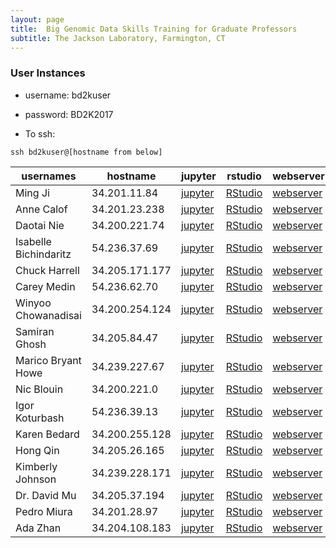 ```yaml
---
layout: page
title:  Big Genomic Data Skills Training for Graduate Professors
subtitle: The Jackson Laboratory, Farmington, CT
---
```


### User Instances

- username: bd2kuser
- password: BD2K2017

- To ssh: 
```
ssh bd2kuser@[hostname from below]
```

| usernames             | hostname       | jupyter                               | rstudio                               | webserver                          | terminal                                |
|-----------------------|----------------|---------------------------------------|---------------------------------------|------------------------------------|-----------------------------------------|
| Ming Ji               | 34.201.11.84   | [jupyter](http://34.201.11.84:8888)   | [RStudio](http://34.201.11.84:8787)   | [webserver](http://34.201.11.84)   | [terminal](http://34.201.11.84:57574)   |
| Anne Calof            | 34.201.23.238  | [jupyter](http://34.201.23.238:8888)  | [RStudio](http://34.201.23.238:8787)  | [webserver](http://34.201.23.238)  | [terminal](http://34.201.23.238:57574)  |
| Daotai Nie            | 34.200.221.74  | [jupyter](http://34.200.221.74:8888)  | [RStudio](http://34.200.221.74:8787)  | [webserver](http://34.200.221.74)  | [terminal](http://34.200.221.74:57574)  |
| Isabelle Bichindaritz | 54.236.37.69   | [jupyter](http://54.236.37.69:8888)   | [RStudio](http://54.236.37.69:8787)   | [webserver](http://54.236.37.69)   | [terminal](http://54.236.37.69:57574)   |
| Chuck Harrell         | 34.205.171.177 | [jupyter](http://34.205.171.177:8888) | [RStudio](http://34.205.171.177:8787) | [webserver](http://34.205.171.177) | [terminal](http://34.205.171.177:57574) |
| Carey Medin           | 54.236.62.70   | [jupyter](http://54.236.62.70:8888)   | [RStudio](http://54.236.62.70:8787)   | [webserver](http://54.236.62.70)   | [terminal](http://54.236.62.70:57574)   |
| Winyoo Chowanadisai   | 34.200.254.124 | [jupyter](http://34.200.254.124:8888) | [RStudio](http://34.200.254.124:8787) | [webserver](http://34.200.254.124) | [terminal](http://34.200.254.124:57574) |
| Samiran Ghosh         | 34.205.84.47   | [jupyter](http://34.205.84.47:8888)   | [RStudio](http://34.205.84.47:8787)   | [webserver](http://34.205.84.47)   | [terminal](http://34.205.84.47:57574)   |
| Marico Bryant Howe    | 34.239.227.67  | [jupyter](http://34.239.227.67:8888)  | [RStudio](http://34.239.227.67:8787)  | [webserver](http://34.239.227.67)  | [terminal](http://34.239.227.67:57574)  |
| Nic Blouin            | 34.200.221.0   | [jupyter](http://34.200.221.0:8888)   | [RStudio](http://34.200.221.0:8787)   | [webserver](http://34.200.221.0)   | [terminal](http://34.200.221.0:57574)   |
| Igor Koturbash        | 54.236.39.13   | [jupyter](http://54.236.39.13:8888)   | [RStudio](http://54.236.39.13:8787)   | [webserver](http://54.236.39.13)   | [terminal](http://54.236.39.13:57574)   |
| Karen Bedard          | 34.200.255.128 | [jupyter](http://34.200.255.128:8888) | [RStudio](http://34.200.255.128:8787) | [webserver](http://34.200.255.128) | [terminal](http://34.200.255.128:57574) |
| Hong Qin              | 34.205.26.165  | [jupyter](http://34.205.26.165:8888)  | [RStudio](http://34.205.26.165:8787)  | [webserver](http://34.205.26.165)  | [terminal](http://34.205.26.165:57574)  |
| Kimberly Johnson      | 34.239.228.171 | [jupyter](http://34.239.228.171:8888) | [RStudio](http://34.239.228.171:8787) | [webserver](http://34.239.228.171) | [terminal](http://34.239.228.171:57574) |
| Dr. David Mu          | 34.205.37.194  | [jupyter](http://34.205.37.194:8888)  | [RStudio](http://34.205.37.194:8787)  | [webserver](http://34.205.37.194)  | [terminal](http://34.205.37.194:57574)  |
| Pedro Miura           | 34.201.28.97   | [jupyter](http://34.201.28.97:8888)   | [RStudio](http://34.201.28.97:8787)   | [webserver](http://34.201.28.97)   | [terminal](http://34.201.28.97:57574)   |
| Ada Zhan              | 34.204.108.183 | [jupyter](http://34.204.108.183:8888) | [RStudio](http://34.204.108.183:8787) | [webserver](http://34.204.108.183) | [terminal](http://34.204.108.183:57574) |

